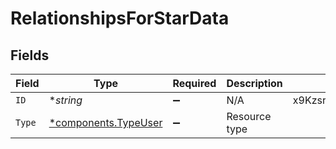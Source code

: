 # RelationshipsForStarData


## Fields

| Field                                                   | Type                                                    | Required                                                | Description                                             | Example                                                 |
| ------------------------------------------------------- | ------------------------------------------------------- | ------------------------------------------------------- | ------------------------------------------------------- | ------------------------------------------------------- |
| `ID`                                                    | **string*                                               | :heavy_minus_sign:                                      | N/A                                                     | x9KzsrACXZv8tPwlEDsKb6                                  |
| `Type`                                                  | [*components.TypeUser](../../models/shared/typeuser.md) | :heavy_minus_sign:                                      | Resource type                                           |                                                         |